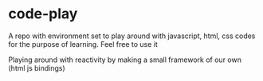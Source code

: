 # code-play
A repo with environment set to play around with javascript, html, css codes for the purpose of learning. 
Feel free to use it

Playing around with reactivity by making a small framework of our own (html js bindings)